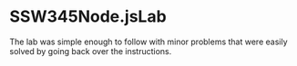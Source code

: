 # SSW345Node.jsLab
The lab was simple enough to follow with minor problems that were easily solved by going back over the instructions.
